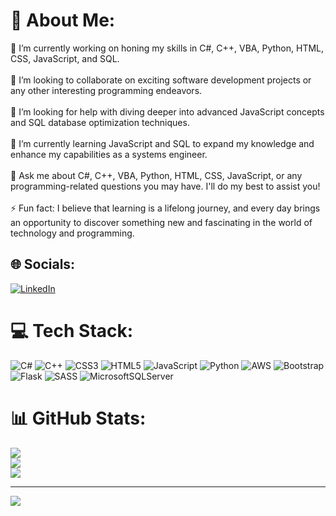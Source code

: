 # 💫 About Me:
🔭 I’m currently working on honing my skills in C#, C++, VBA, Python, HTML, CSS, JavaScript, and SQL.<br><br>👯 I’m looking to collaborate on exciting software development projects or any other interesting programming endeavors.<br><br>🤝 I’m looking for help with diving deeper into advanced JavaScript concepts and SQL database optimization techniques.<br><br>🌱 I’m currently learning JavaScript and SQL to expand my knowledge and enhance my capabilities as a systems engineer.<br><br>💬 Ask me about C#, C++, VBA, Python, HTML, CSS, JavaScript, or any programming-related questions you may have. I'll do my best to assist you!<br><br>⚡ Fun fact: I believe that learning is a lifelong journey, and every day brings an opportunity to discover something new and fascinating in the world of technology and programming.


## 🌐 Socials:
[![LinkedIn](https://img.shields.io/badge/LinkedIn-%230077B5.svg?logo=linkedin&logoColor=white)](https://linkedin.com/in/renzo-alberto-lenes-5482a3274/) 

# 💻 Tech Stack:
![C#](https://img.shields.io/badge/c%23-%23239120.svg?style=for-the-badge&logo=c-sharp&logoColor=white) ![C++](https://img.shields.io/badge/c++-%2300599C.svg?style=for-the-badge&logo=c%2B%2B&logoColor=white) ![CSS3](https://img.shields.io/badge/css3-%231572B6.svg?style=for-the-badge&logo=css3&logoColor=white) ![HTML5](https://img.shields.io/badge/html5-%23E34F26.svg?style=for-the-badge&logo=html5&logoColor=white) ![JavaScript](https://img.shields.io/badge/javascript-%23323330.svg?style=for-the-badge&logo=javascript&logoColor=%23F7DF1E) ![Python](https://img.shields.io/badge/python-3670A0?style=for-the-badge&logo=python&logoColor=ffdd54) ![AWS](https://img.shields.io/badge/AWS-%23FF9900.svg?style=for-the-badge&logo=amazon-aws&logoColor=white) ![Bootstrap](https://img.shields.io/badge/bootstrap-%23563D7C.svg?style=for-the-badge&logo=bootstrap&logoColor=white) ![Flask](https://img.shields.io/badge/flask-%23000.svg?style=for-the-badge&logo=flask&logoColor=white) ![SASS](https://img.shields.io/badge/SASS-hotpink.svg?style=for-the-badge&logo=SASS&logoColor=white) ![MicrosoftSQLServer](https://img.shields.io/badge/Microsoft%20SQL%20Sever-CC2927?style=for-the-badge&logo=microsoft%20sql%20server&logoColor=white) 	
# 📊 GitHub Stats:
![](https://github-readme-stats.vercel.app/api?username=RenzoLenes&theme=vision-friendly-dark&hide_border=false&include_all_commits=false&count_private=false)<br/>
![](https://github-readme-streak-stats.herokuapp.com/?user=RenzoLenes&theme=vision-friendly-dark&hide_border=false)<br/>
![](https://github-readme-stats.vercel.app/api/top-langs/?username=RenzoLenes&theme=vision-friendly-dark&hide_border=false&include_all_commits=false&count_private=false&layout=compact)

---
[![](https://visitcount.itsvg.in/api?id=RenzoLenes&icon=0&color=3)](https://visitcount.itsvg.in)

<!-- Proudly created with GPRM ( https://gprm.itsvg.in ) -->
